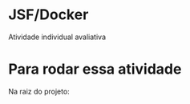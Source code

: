 # JSF/Docker
Atividade individual avaliativa


# Para rodar essa atividade

Na raiz do projeto:

```mvn clean package
```

```sudo docker-compose up --build
```

